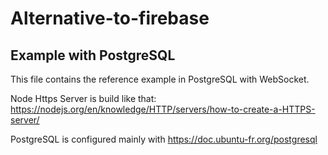 # Alternative-to-firebase
## Example with PostgreSQL
This file contains the reference example in PostgreSQL with WebSocket.

Node Https Server is build like that: https://nodejs.org/en/knowledge/HTTP/servers/how-to-create-a-HTTPS-server/

PostgreSQL is configured mainly with https://doc.ubuntu-fr.org/postgresql